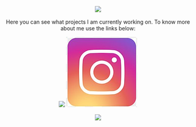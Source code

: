 <p align="center">
  <img src="https://media1.tenor.com/images/e884f717b42f78f0792d914117cd010d/tenor.gif?itemid=9442662"/>
</p>

<p align="center"> Here you can see what projects I am currently working on. To know more about me use the links below: </p>

<p align="center">
  <a href="https://vk.com/funny_code_d" target="_blank"><img src="https://cdn.icon-icons.com/icons2/2232/PNG/128/vk_logo_icon_134603.png" /></a>
  <a href="https://prajjwal.me" target="_blank"><img src="images/insta.jpg" /></a>
</p>

<p align="center">
  <img align="center" src="https://github-readme-stats.vercel.app/api?username=prajjwaldimri&count_private=true&show_icons=true&theme=onedark&hide=contribs"/>  
</p>

<!--
**Funny-Code-d/Funny-Code-d** is a ✨ _special_ ✨ repository because its `README.md` (this file) appears on your GitHub profile.

Here are some ideas to get you started:

- 🔭 I’m currently working on ...
- 🌱 I’m currently learning ...
- 👯 I’m looking to collaborate on ...
- 🤔 I’m looking for help with ...
- 💬 Ask me about ...
- 📫 How to reach me: ...
- 😄 Pronouns: ...
- ⚡ Fun fact: ...
-->
